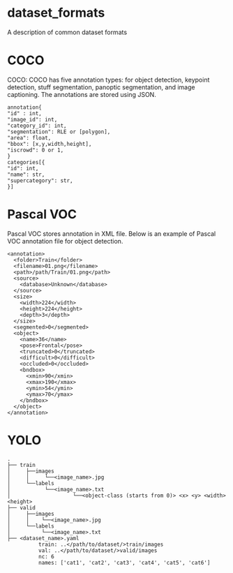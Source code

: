 # dataset_formats
A description of common dataset formats
# COCO
COCO: COCO has five annotation types: for object detection, keypoint detection, stuff segmentation, panoptic segmentation, and image captioning. The annotations are stored using JSON.
```
annotation{
"id" : int,
"image_id": int,
"category_id": int,
"segmentation": RLE or [polygon],
"area": float,
"bbox": [x,y,width,height],
"iscrowd": 0 or 1,
}
categories[{
"id": int,
"name": str,
"supercategory": str,
}]
```
# Pascal VOC
Pascal VOC stores annotation in XML file. Below is an example of Pascal VOC annotation file for object detection.
```
<annotation> 
  <folder>Train</folder> 
  <filename>01.png</filename>      
  <path>/path/Train/01.png</path> 
  <source>  
    <database>Unknown</database> 
  </source>
  <size>  
    <width>224</width>  
    <height>224</height>  
    <depth>3</depth>   
  </size> 
  <segmented>0</segmented> 
  <object>  
    <name>36</name>  
    <pose>Frontal</pose>  
    <truncated>0</truncated>  
    <difficult>0</difficult>  
    <occluded>0</occluded>  
    <bndbox>   
      <xmin>90</xmin>   
      <xmax>190</xmax>   
      <ymin>54</ymin>   
      <ymax>70</ymax>  
    </bndbox> 
  </object>
</annotation>
```
# YOLO
```
.
├── train 
│     ├──images
│     │     └──<image_name>.jpg
│     └──labels
│           └──<image_name>.txt
│                    └──<object-class (starts from 0)> <x> <y> <width> <height>
├── valid              
│     ├──images
│     │    └──<image_name>.jpg
│     └──labels
│          └──<image_name>.txt
├── <dataset_name>.yaml
          train: ..</path/to/dataset/>train/images
          val: ..</path/to/dataset/>valid/images
          nc: 6
          names: ['cat1', 'cat2', 'cat3', 'cat4', 'cat5', 'cat6']
```
